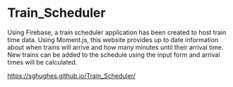 # Train_Scheduler

Using Firebase, a train scheduler application has been created to host train time data. Using Moment.js, this website provides up to date information about when trains will arrive and how many minutes until their arrival time. New trains can be added to the schedule using the input form and arrival times will be calculated. 

https://sghughes.github.io/Train_Scheduler/
